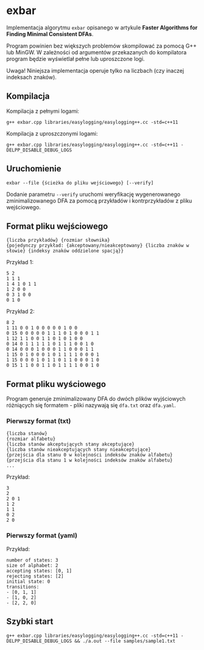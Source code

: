 # exbar

Implementacja algorytmu `exbar` opisanego w artykule __Faster Algorithms for
Finding Minimal Consistent DFAs__.

Program powinien bez większych problemów skompilować za pomocą G++ lub MinGW. W zależności od argumentów przekazanych do kompilatora program będzie wyświetlał pełne lub uproszczone logi.

Uwaga! Niniejsza implementacja operuje tylko na liczbach (czy inaczej indeksach znaków).

## Kompilacja

Kompilacja z pełnymi logami:
```
g++ exbar.cpp libraries/easylogging/easylogging++.cc -std=c++11
```

Kompilacja z uproszczonymi logami:
```
g++ exbar.cpp libraries/easylogging/easylogging++.cc -std=c++11 -DELPP_DISABLE_DEBUG_LOGS
```

## Uruchomienie

```
exbar --file {ścieżka do pliku wejściowego} [--verify]
```
Dodanie parametru `--verify` uruchomi weryfikację wygenerowanego zminimalizowanego DFA za pomocą przykładów i kontrprzykładów z pliku wejściowego.

## Format pliku wejściowego

```
{liczba przykładów} {rozmiar słownika}
{pojedynczy przykład: {akceptowany/nieakceptowany} {liczba znaków w słowie} {indeksy znaków oddzielone spacją}}
```

Przykład 1:
```
5 2
1 1 1
1 4 1 0 1 1
1 2 0 0
0 3 1 0 0
0 1 0
```

Przykład 2:
```
8 2
1 11 0 0 1 0 0 0 0 0 1 0 0
0 15 0 0 0 0 0 1 1 1 0 1 0 0 0 1 1
1 12 1 1 0 0 1 1 0 1 0 1 0 0
0 14 0 1 1 1 1 1 0 1 1 1 0 0 1 0
0 14 0 0 0 1 0 0 0 1 1 0 0 0 1 1
1 15 0 1 0 0 0 1 0 1 1 1 1 0 0 0 1
1 15 0 0 0 1 0 1 1 0 1 1 0 0 0 1 0
0 15 1 1 0 0 1 1 0 1 1 1 1 0 0 1 0
```

## Format pliku wyściowego

Program generuje zminimalizowany DFA do dwóch plików wyjściowych różniących się formatem - pliki nazywają się `dfa.txt` oraz `dfa.yaml`.

### Pierwszy format (txt)

```
{liczba stanów}
{rozmiar alfabetu}
{liczba stanów akceptujących stany akceptujące}
{liczba stanów nieakceptujących stany nieakceptujące}
{przejścia dla stanu 0 w kolejności indeksów znaków alfabetu}
{przejścia dla stanu 1 w kolejności indeksów znaków alfabetu}
...
```

Przykład:
```
3
2
2 0 1
1 2
1 1
0 2
2 0
```

### Pierwszy format (yaml)

Przykład:
```
number of states: 3
size of alphabet: 2
accepting states: [0, 1]
rejecting states: [2]
initial state: 0
transitions:
- [0, 1, 1]
- [1, 0, 2]
- [2, 2, 0]
```

## Szybki start

```
g++ exbar.cpp libraries/easylogging/easylogging++.cc -std=c++11 -DELPP_DISABLE_DEBUG_LOGS && ./a.out --file samples/sample1.txt
```